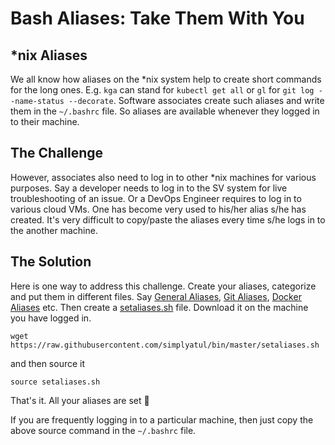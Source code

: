 # Bash Aliases: Take Them With You

## *nix Aliases
We all know how aliases on the *nix system help to create short commands for the long ones. E.g. ```kga``` can stand for ```kubectl get all``` or ```gl``` for ```git log --name-status --decorate```. Software associates create such aliases and write them in the ```~/.bashrc``` file. So aliases are available whenever they logged in to their machine.

## The Challenge
However, associates also need to log in to other *nix machines for various purposes. Say a developer needs to log in to the SV system for live troubleshooting of an issue. Or a DevOps Engineer requires to log in to various cloud VMs. One has become very used to his/her alias s/he has created. It's very difficult to copy/paste the aliases every time s/he logs in to the another machine.

## The Solution
Here is one way to address this challenge. Create your aliases, categorize and put them in different files. Say [General Aliases](https://github.com/simplyatul/bin/blob/master/gen_export_and_aliases), [Git Aliases](https://github.com/simplyatul/bin/blob/master/git_aliases), [Docker Aliases](https://github.com/simplyatul/bin/blob/master/docker_aliases) etc. Then create a [setaliases.sh](https://github.com/simplyatul/bin/blob/master/setaliases.sh) file. Download it on the machine you have logged in.

```Shell
wget https://raw.githubusercontent.com/simplyatul/bin/master/setaliases.sh
```

and then source it
```Shell
source setaliases.sh
```

That's it. All your aliases are set :slightly_smiling_face:

If you are frequently logging in to a particular machine, then just copy the above source command in the ```~/.bashrc``` file.
